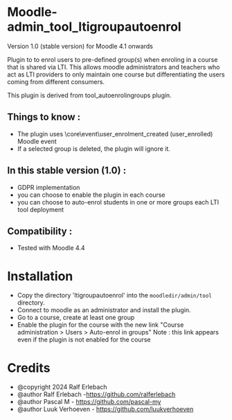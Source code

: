 # Moodle-admin_tool_ltigroupautoenrol

Version 1.0 (stable version) for Moodle 4.1 onwards

Plugin to to enrol users to pre-defined group(s) when enroling in a course that is shared via LTI. This allows moodle administrators and teachers who act as LTI providers to only maintain one course but differentiating the users coming from different consumers. 

This plugin is derived from tool_autoenrolingroups plugin.

## Things to know :
- The plugin uses \core\event\user_enrolment_created (user_enrolled) Moodle event
- If a selected group is deleted, the plugin will ignore it.

## In this stable version (1.0) :
- GDPR implementation
- you can choose to enable the plugin in each course
- you can choose to auto-enrol students in one or more groups each LTI tool deployment

## Compatibility :
- Tested with Moodle 4.4

# Installation
* Copy the directory 'ltigroupautoenrol' into the `moodledir/admin/tool` directory.
* Connect to moodle as an administrator and install the plugin.
* Go to a course, create at least one group
* Enable the plugin for the course with the new link "Course administration > Users > Auto-enrol in groups"
Note : this link appears even if the plugin is not enabled for the course

# Credits
* @copyright  2024 Ralf Erlebach
* @author     Ralf Erlebach -https://github.com/ralferlebach
* @author     Pascal M - https://github.com/pascal-my
* @author     Luuk Verhoeven - https://github.com/luukverhoeven
